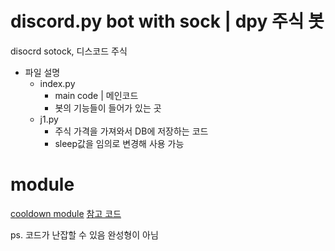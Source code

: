 # discord.py bot with sock | dpy 주식 봇

disocrd sotock, 디스코드 주식
   
+ 파일 설명
  + index.py
    - main code | 메인코드
    - 봇의 기능들이 들어가 있는 곳
  + j1.py
    - 주식 가격을 가져와서 DB에 저장하는 코드
    - sleep값을 임의로 변경해 사용 가능

# module
[cooldown module](https://github.com/cheocho/Cooldown)
[참고 코드](https://github.com/cord0318/Stock-Bot/blob/main/main.py)

ps. 코드가 난잡할 수 있음 완성형이 아님

